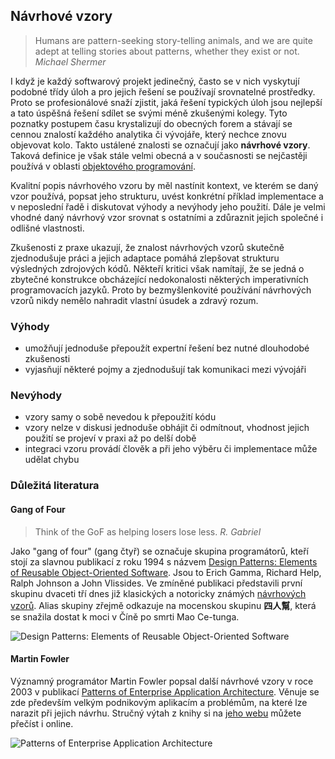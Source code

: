 ## Návrhové vzory

> Humans are pattern-seeking story-telling animals, and we are quite adept at telling stories about patterns, whether they exist or not. *Michael Shermer*

I když je každý softwarový projekt jedinečný, často se v nich vyskytují podobné třídy úloh a pro jejich řešení se používají srovnatelné prostředky. Proto se profesionálové snaží zjistit, jaká řešení typických úloh jsou nejlepší a tato úspěšná řešení sdílet se svými méně zkušenými kolegy. Tyto poznatky postupem času krystalizují do obecných forem a stávají se cennou znalostí každého analytika či vývojáře, který nechce znovu objevovat kolo. Takto ustálené znalosti se označují jako **návrhové vzory**. Taková definice je však stále velmi obecná a v současnosti se nejčastěji používá v oblasti [objektového programování](wiki/oop).

Kvalitní popis návrhového vzoru by měl nastínit kontext, ve kterém se daný vzor používá, popsat jeho strukturu, uvést konkrétní příklad implementace a v neposlední řadě i diskutovat výhody a nevýhody jeho použití. Dále je velmi vhodné daný návrhový vzor srovnat s ostatními a zdůraznit jejich společné i odlišné vlastnosti.

Zkušenosti z praxe ukazují, že znalost návrhových vzorů skutečně zjednodušuje práci a jejich adaptace pomáhá zlepšovat strukturu výsledných zdrojových kódů. Někteří kritici však namítají, že se jedná o zbytečné konstrukce obcházející nedokonalosti některých imperativních programovacích jazyků. Proto by bezmyšlenkovité používání návrhových vzorů nikdy nemělo nahradit vlastní úsudek a zdravý rozum.

### Výhody

- umožňují jednoduše přepoužít expertní řešení bez nutné dlouhodobé zkušenosti
- vyjasňují některé pojmy a zjednodušují tak komunikaci mezi vývojáři

### Nevýhody

- vzory samy o sobě nevedou k přepoužití kódu
- vzory nelze v diskusi jednoduše obhájit či odmítnout, vhodnost jejich použití se projeví v praxi až po delší době
- integraci vzoru provádí člověk a při jeho výběru či implementace může udělat chybu

### Důležitá literatura

#### Gang of Four

> Think of the GoF as helping losers lose less. *R. Gabriel*

Jako "gang of four" (gang čtyř) se označuje skupina programátorů, kteří stojí za slavnou publikací z roku 1994 s názvem [Design Patterns: Elements of Reusable Object-Oriented Software](http://en.wikipedia.org/wiki/Design_Patterns). Jsou to Erich Gamma, Richard Help, Ralph Johnson a John Vlissides. Ve zmíněné publikaci představili první skupinu dvaceti tří dnes již klasických a notoricky známých [návrhových vzorů](wiki/navrhovy-vzor). Alias skupiny zřejmě odkazuje na mocenskou skupinu **四人幫**, která se snažila dostat k moci v Číně po smrti Mao Ce-tunga.

![Design Patterns: Elements of Reusable Object-Oriented Software](http://images.pearsoned-ema.com/jpeg/large/9780201633610.jpg)

#### Martin Fowler

Významný programátor Martin Fowler popsal další návrhové vzory v roce 2003 v publikací [Patterns of Enterprise Application Architecture](http://www.amazon.com/gp/product/0321127420?ie=UTF8&tag=martinfowlerc-20&linkCode=as2&camp=1789&creative=9325&creativeASIN=0321127420). Věnuje se zde především velkým podnikovým aplikacím a problémům, na které lze narazit při jejich návrhu. Stručný výtah z knihy si na [jeho webu](http://martinfowler.com/eaaCatalog/) můžete přečíst i online.

![Patterns of Enterprise Application Architecture](http://martinfowler.com/books/eaa.jpg)

